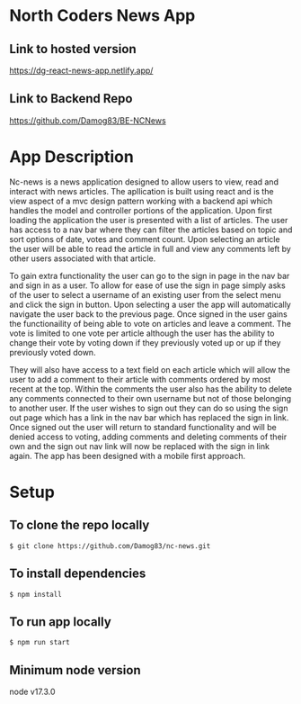 # North Coders News App

## Link to hosted version

https://dg-react-news-app.netlify.app/

## Link to Backend Repo

https://github.com/Damog83/BE-NCNews

# App Description

Nc-news is a news application designed to allow users to view, read and interact with news articles.  The apllication is built using react and is the view aspect of a mvc design pattern working with a backend api which handles the model and controller portions of the application.  Upon first loading the application the user is presented with a list of articles.  The user has access to a nav bar where they can filter the articles based on topic and sort options of date, votes and comment count. Upon selecting an article the user will be able to read the article in full and view any comments left by other users associated with that article.

To gain extra functionality the user can go to the sign in page in the nav bar and sign in as a user.  To allow for ease of use the sign in page simply asks of the user to select a username of an existing user from the select menu and click the sign in button.  Upon selecting a user the app will automatically navigate the user back to the previous page.  Once signed in the user gains the functionaility of being able to vote on articles and leave a comment.  The vote is limited to one vote per article although the user has the ability to change their vote by voting down if they previously voted up or up if they previously voted down.

They will also have access to a text field on each article which will allow the user to add a comment to their article with comments ordered by most recent at the top.  Within the comments the user also has the ability to delete any comments connected to their own username but not of those belonging to another user. If the user wishes to sign out they can do so using the sign out page which has a link in the nav bar which has replaced the sign in link.  Once signed out the user will return to standard functionality and will be denied access to voting, adding comments and deleting comments of their own and the sign out nav link will now be replaced with the sign in link again.  The app has been designed with a mobile first approach.

# Setup

## To clone the repo locally

    $ git clone https://github.com/Damog83/nc-news.git

## To install dependencies

    $ npm install

## To run app locally

    $ npm run start

## Minimum node version

node v17.3.0
